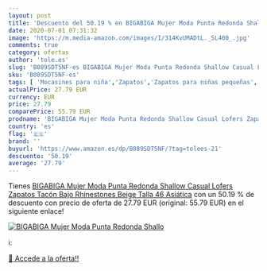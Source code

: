 ```yaml
---
layout: post
title: 'Descuento del 50.19 % en BIGABIGA Mujer Moda Punta Redonda Shallo'
date: 2020-07-01 07:31:32
image: 'https://m.media-amazon.com/images/I/314KvUMADtL._SL400_.jpg'
comments: true
category: ofertas
author: 'tole.es'
slug: 'B089SDT5NF-es BIGABIGA Mujer Moda Punta Redonda Shallow Casual Lofers...'
sku: 'B089SDT5NF-es'
tags: [ 'Mocasines para niña','Zapatos','Zapatos para niñas pequeñas','Zapatos y complementos','zapatos', ]
actualPrice: 27.79 EUR
currency: EUR
price: 27.79
comparePrice: 55.79 EUR
prodname: 'BIGABIGA Mujer Moda Punta Redonda Shallow Casual Lofers Zapatos Tacón Bajo Rhinestones Beige Talla 46 Asiática'
country: 'es'
flag: '🇪🇸'
brand: ''
buyurl: 'https://www.amazon.es/dp/B089SDT5NF/?tag=tolees-21'
descuento: '50.19'
average: '27.79'
---
```


Tienes [BIGABIGA Mujer Moda Punta Redonda Shallow Casual Lofers Zapatos Tacón Bajo Rhinestones Beige Talla 46 Asiática](https://www.amazon.es/dp/B089SDT5NF/?tag=tolees-21) con un 50.19 % de descuento con precio de oferta de 27.79 EUR (original: 55.79 EUR) en el siguiente enlace!

[![BIGABIGA Mujer Moda Punta Redonda Shallo](https://m.media-amazon.com/images/I/314KvUMADtL._SL400_.jpg)](https://www.amazon.es/dp/B089SDT5NF/?tag=tolees-21)

ℹ️:


[🛒 Accede a la oferta!!](https://www.amazon.es/dp/B089SDT5NF/?tag=tolees-21)
